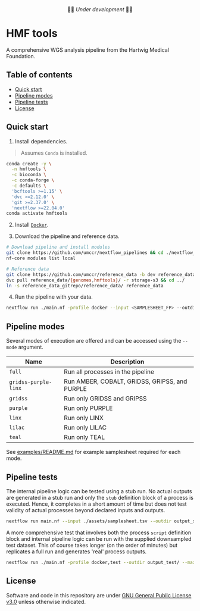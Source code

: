&nbsp;
&nbsp;
&nbsp;
<p align="center">
🚧🚨 <em>Under development</em> 🚨🚧
</p>

# HMF tools

A comprehensive WGS analysis pipeline from the Hartwig Medical Foundation.

## Table of contents

* [Quick start](#quick-start)
* [Pipeline modes](#pipeline-modes)
* [Pipeline tests](#pipeline-tests)
* [License](#license)

## Quick start

1. Install dependencies.
> Assumes `Conda` is installed.
```bash
conda create -y \
  -n hmftools \
  -c bioconda \
  -c conda-forge \
  -c defaults \
  'bcftools >=1.15' \
  'dvc >=2.12.0' \
  'git >=2.37.0' \
  'nextflow >=22.04.0'
conda activate hmftools
```

2. Install [`Docker`](https://docs.docker.com/engine/installation/).

3. Download the pipeline and reference data.
```bash
# Download pipeline and install modules
git clone https://github.com/umccr/nextflow_pipelines && cd ./nextflow_pipelines/hmftools/
nf-core modules list local

# Reference data
git clone https://github.com/umccr/reference_data -b dev reference_data_gitrepo/ && cd reference_data_gitrepo/
dvc pull reference_data/{genomes,hmftools}/ -r storage-s3 && cd ../
ln -s reference_data_gitrepo/reference_data/ reference_data
```

4. Run the pipeline with your data.
```bash
nextflow run ./main.nf -profile docker --input <SAMPLESHEET_FP> --outdir <OUTPUT_DIRECTORY>
```

## Pipeline modes

Several modes of execution are offered and can be accessed using the `--mode` argument.

| Name                  | Description                                   |
| ---                   | ---                                           |
| `full`                | Run all processes in the pipeline             |
| `gridss-purple-linx`  | Run AMBER, COBALT, GRIDSS, GRIPSS, and PURPLE |
| `gridss`              | Run only GRIDSS and GRIPSS                    |
| `purple`              | Run only PURPLE                               |
| `linx`                | Run only LINX                                 |
| `lilac`               | Run only LILAC                                |
| `teal`                | Run only TEAL                                 |

See [examples/README.md](examples/README.md) for example samplesheet required for each mode.

## Pipeline tests

The internal pipeline logic can be tested using a stub run. No actual outputs are generated in a stub run and
only the `stub` definition block of a process is executed. Hence, it completes in a short amount of time but does not
test validity of actual processes beyond declared inputs and outputs.

```bash
nextflow run main.nf --input ./assets/samplesheet.tsv --outdir output_stub/ --max_memory '1.GB' -stub
```

A more comprehensive test that involves both the process `script` definition block and internal pipeline logic can be
run with the supplied downsampled test dataset. This of course takes longer (on the order of minutes) but replicates a
full run and generates 'real' process outputs.

```bash
nextflow run ./main.nf -profile docker,test --outdir output_test/ --max_memory '6.GB'
```

## License

Software and code in this repository are under [GNU General Public License
v3.0](https://www.gnu.org/licenses/gpl-3.0.en.html) unless otherwise indicated.
